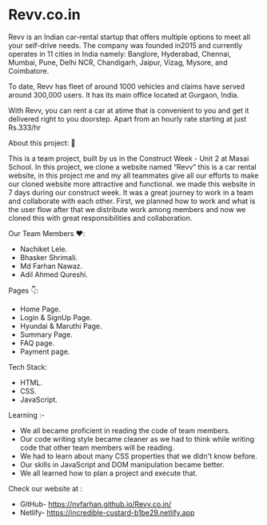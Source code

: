 # Revv.co.in

Revv is an Indian car-rental startup that offers multiple options to meet all your self-drive needs. The company was founded in2015 and currently operates in 11 cities in India namely: Banglore, Hyderabad, Chennai, Mumbai, Pune, Delhi NCR, Chandigarh, Jaipur, Vizag, Mysore, and Coimbatore.

To date, Revv has fleet of around 1000 vehicles and claims have served around 300,000 users. It has its main office located at Gurgaon, India.

With Revv, you can rent a car at atime that is convenient to you and get it delivered right to you doorstep. Apart from an hourly rate starting at just Rs.333/hr

About this project: 🙌

This is a team project, built by us in the Construct Week - Unit 2 at Masai School.
In this project, we clone a website named “Revv” this is a car rental website, in this project me and my all teammates give all our efforts to make our cloned website more attractive and functional. we made this website in 7 days during our construct week. It was a great journey to work in a team and collaborate with each other. First, we planned how to work and what is the user flow after that we distribute work among members and now we cloned this with great responsibilities and collaboration.

 Our Team Members ❤️:
 * Nachiket Lele.
 * Bhasker Shrimali.
 * Md Farhan Nawaz.
 * Adil Ahmed Qureshi.
 
 Pages 👇:
 * Home Page.
 * Login & SignUp Page.
 * Hyundai & Maruthi Page.
 * Summary Page.
 * FAQ page.
 * Payment page.

 Tech Stack:
 * HTML.
 * CSS.
 * JavaScript.

 Learning :-
 * We all became proficient in reading the code of team members.
 * Our code writing style became cleaner as we had to think while writing code that other team members will be reading.
 * We had to learn about many CSS properties that we didn't know before.
 * Our skills in JavaScript and DOM manipulation became better.
 * We all learned how to plan a project and execute that.

 Check our website at :
 * GitHub- https://nvfarhan.github.io/Revv.co.in/
 * Netlify- https://incredible-custard-b1be29.netlify.app
